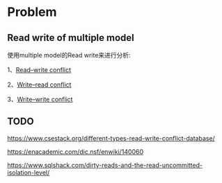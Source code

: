 # Problem

## Read write of multiple  model 

使用multiple  model的Read write来进行分析: 

1、[Read–write conflict](http://en.wiki.sxisa.org/wiki/Read%E2%80%93write_conflict)

2、[Write–read conflict](http://en.wiki.sxisa.org/wiki/Write%E2%80%93read_conflict)

3、[Write–write conflict](http://en.wiki.sxisa.org/wiki/Write%E2%80%93write_conflict)



## TODO

https://www.csestack.org/different-types-read-write-conflict-database/

https://enacademic.com/dic.nsf/enwiki/140060

https://www.sqlshack.com/dirty-reads-and-the-read-uncommitted-isolation-level/